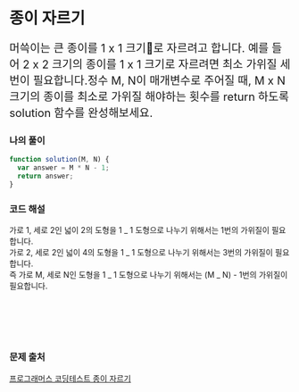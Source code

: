 # 종이 자르기

<p style='font-size: 20px'>머쓱이는 큰 종이를 1 x 1 크기로 자르려고 합니다. 예를 들어 2 x 2 크기의 종이를 1 x 1 크기로 자르려면 최소 가위질 세 번이 필요합니다.정수 M, N이 매개변수로 주어질 때, M x N 크기의 종이를 최소로 가위질 해야하는 횟수를 return 하도록 solution 함수를 완성해보세요.</p>

### 나의 풀이

```javascript
function solution(M, N) {
  var answer = M * N - 1;
  return answer;
}
```

### 코드 해설

가로 1, 세로 2인 넓이 2의 도형을 1 _ 1 도형으로 나누기 위해서는 1번의 가위질이 필요합니다.
<br />
가로 2, 세로 2인 넓이 4의 도형을 1 _ 1 도형으로 나누기 위해서는 3번의 가위질이 필요합니다.
<br />
즉 가로 M, 세로 N인 도형을 1 _ 1 도형으로 나누기 위해서는 (M _ N) - 1번의 가위질이 필요합니다.

<br />
<br />
<br />
<br />

### 문제 출처

<a href='https://school.programmers.co.kr/learn/courses/30/lessons/120922'>프로그래머스 코딩테스트 종이 자르기</a>
